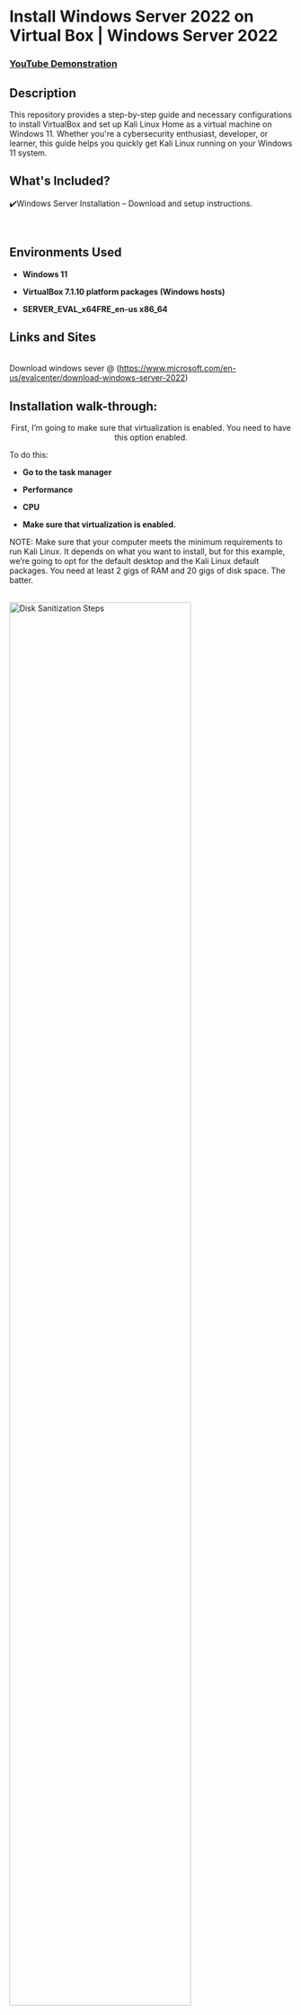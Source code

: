 
<h1>Install Windows Server 2022 on Virtual Box | Windows Server 2022 </h1>

 ### [YouTube Demonstration](https://youtu.be/Z-F_v1k)

<h2>Description</h2>
This repository provides a step-by-step guide and necessary configurations to install VirtualBox and set up Kali Linux Home as a virtual machine on Windows 11.
Whether you're a cybersecurity enthusiast, developer, or learner, this guide helps you quickly get Kali Linux running on your Windows 11 system.

<h2>What's Included?</h2>

✔️Windows Server Installation – Download and setup instructions.

<br />

<h2>Environments Used </h2>

- <b>Windows 11</b> 
 
- <b>VirtualBox 7.1.10 platform packages (Windows hosts)</b>

- <b>SERVER_EVAL_x64FRE_en-us x86_64</b>

<h2>Links and Sites</h2>

<br />Download windows sever @ (https://www.microsoft.com/en-us/evalcenter/download-windows-server-2022) <br/>

<h2>Installation walk-through:</h2>

<p align="center"> First, I’m going to make sure that virtualization is enabled. You need to have this option enabled.
  
  To do this:
  
- <b>Go to the task manager</b> 
  
- <b>Performance</b> 
  
- <b>CPU</b> 
  
- <b>Make sure that virtualization is enabled. </b>

NOTE: Make sure that your computer meets the minimum requirements to run Kali Linux. It depends on what you want to install, but for this example, we’re going to opt for the default desktop and the Kali Linux default packages. You need at least 2 gigs of RAM and 20 gigs of disk space. The batter.

 <br/>
<img src="https://imgur.com/P41jAQz.png" height="80%" width="80%" alt="Disk Sanitization Steps"/>
<br />

<br />Download VirtualBox for your operating system <br/> 

If there’s a later release when you watch this video, then download that release of VirtualBox for your operating system. 

Download VirtualBox @ (https://virtualbox.org) 

<img src="https://imgur.com/i490LbA.png" height="80%" width="80%" alt="Disk Sanitization Steps"/>
<br />


<br />Download KaliLinux @ (https://www.kali.org/) <br/>

Since we want to show how to configure it, we will download the installer kit 

<img src="https://imgur.com/qA02WXQ.png" height="80%" width="80%" alt="Disk Sanitization Steps"/>
<br />


<br />While you are waiting, let’s install VirtualBox <br/>

Go to where you downloaded the file and double click, and follow the prompt. 
 
<img src="https://imgur.com/8wRyK48.png" height="80%" width="80%" alt="Disk Sanitization Steps"/>
<br />



<br />Read and accept the Terms and follow the prompt. (click next) <br/>

<img src="https://imgur.com/pmX6f5p.png" height="80%" width="80%" alt="Disk Sanitization Steps"/>
<br />


<br />Lunch VirtualBox. Go to a new virtual machine and create a new Kali virtual machine.<br/>

Give it a name: Let’s say Kali Linux ISO 2025 

And the ISO image that I’ll select. This is the one that I downloaded, and I’ll click next.

<img src="https://imgur.com/HKqlYsT.png" height="80%" width="80%" alt="Disk Sanitization Steps"/>
<br />


<br /> Give it the amount of RAM that you want. (4500MB OR More) <br/>
 Number of CPUs. Let’s say 3CPUs.

<img src="https://imgur.com/jTIdlgD.png" height="80%" width="80%" alt="Disk Sanitization Steps"/> 
<br />click finish.


<img src="https://imgur.com/p3TZ3aM.png" height="80%" width="80%" alt="Disk Sanitization Steps"/><br />  

So, I’ve got the Kali virtual machine running off the image that I downloaded.


<br /> Now, start your ISO image to start the configuration.

- <b>Select the graphical install.</b> <br/>

<img src="https://imgur.com/Ko1SESk.png" height="80%" width="80%" alt="Disk Sanitization Steps"/>
<br /> 

- <b>My language is English.</b>

<img src="https://imgur.com/O4pMx1s.png" height="80%" width="80%" alt="Disk Sanitization Steps"/>
<br /> 

- <b>Specify your location.</b>

- <b>I’ll select that keyboard</b>

- <b>Configure our hostname. I’ll go with the defaults. kali</b>

- <b>Not going to specify a domain.</b>

- <b>We need to specify a username, I’m just going to go with Kali</b>

- <b>The password: Kali</b>

<img src="https://imgur.com/YOFGPu6.png" height="80%" width="80%" alt="Disk Sanitization Steps"/>
<br /> 
NOTE: The user and password were just for the project; you should not use the defaults.

- <b>click continue.</b>
- <b> I used the entire disk and then clicked continue.</b>

<img src="https://imgur.com/V5LHpcj.png" height="80%" width="80%" alt="Disk Sanitization Steps"/>
<br /> 

- <b> So, I’m going to finish the partitioning and write changes to disk and 
 Click continue.</b>

 <img src="https://imgur.com/5Eg7KIX.png" height="80%" width="80%" alt="Disk Sanitization Steps"/>
<br /> 

- <b>I’m ok with these changes being made. So, say yes and continue.</b>

So the software is now being unpacked and installed.
(Wait, it’s going to take a while to install.)

<img src="https://imgur.com/1QMJ4SO.png" height="80%" width="80%" alt="Disk Sanitization Steps"/>
<br /> 
- <b>Install the GRUB boot loader. Click yes and continue.</b>

<img src="https://imgur.com/OPzHz9q.png" height="80%" width="80%" alt="Disk Sanitization Steps"/>
<br /> 
 
- <b>I’m going to specify the hard drive and continue.</b>
 The installation is now being finished.
 
 <img src="https://imgur.com/xjPb6OA.png" height="80%" width="80%" alt="Disk Sanitization Steps"/>
<br /> 

- <b>Then Reboot</b>
<img src="https://imgur.com/nJIP48D.png" height="80%" width="80%" alt="Disk Sanitization Steps"/>
<br />

Now you can use your Kali Linux on your VirtualBox on Windows 11
<img src="https://imgur.com/jKCb6KB.png" height="80%" width="80%" alt="Disk Sanitization Steps"/>
<br />


- <b>TEST</b>
<img src="https://imgur.com/qbifMlK.png" height="80%" width="80%" alt="Disk Sanitization Steps"/>
<br /> 
<!--
 ```diff
- text in red
+ text in green
! text in orange
# text in gray
@@ text in purple (and bold)@@
```
--!>

